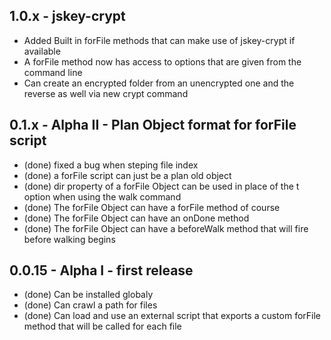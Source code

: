 ## 1.0.x - jskey-crypt
  * Added Built in forFile methods that can make use of jskey-crypt if available
  * A forFile method now has access to options that are given from the command line
  * Can create an encrypted folder from an unencrypted one and the reverse as well via new crypt command
  
## 0.1.x - Alpha II - Plan Object format for forFile script
  * (done) fixed a bug when steping file index
  * (done) a forFile script can just be a plan old object
  * (done) dir property of a forFile Object can be used in place of the t option when using the walk command
  * (done) The forFile Object can have a forFile method of course
  * (done) The forFile Object can have an onDone method
  * (done) The forFile Object can have a beforeWalk method that will fire before walking begins

## 0.0.15 - Alpha I - first release

  * (done) Can be installed globaly
  * (done) Can crawl a path for files
  * (done) Can load and use an external script that exports a custom forFile method that will be called for each file 
